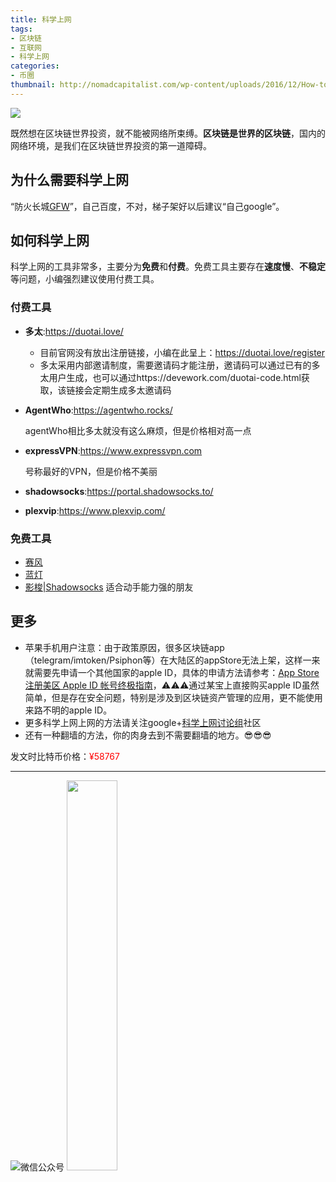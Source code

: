 ```yaml
---
title: 科学上网
tags:
- 区块链
- 互联网
- 科学上网
categories:
- 币圈
thumbnail: http://nomadcapitalist.com/wp-content/uploads/2016/12/How-to-get-past-the-Great-Firewall-of-China.png
---
```


![](http://nomadcapitalist.com/wp-content/uploads/2016/12/How-to-get-past-the-Great-Firewall-of-China.png)

既然想在区块链世界投资，就不能被网络所束缚。**区块链是世界的区块链**，国内的网络环境，是我们在区块链世界投资的第一道障碍。

<!--more-->

## 为什么需要科学上网

“防火长城[GFW](https://zh.wikipedia.org/wiki/%E9%98%B2%E7%81%AB%E9%95%BF%E5%9F%8E)”，自己百度，不对，梯子架好以后建议“自己google”。

## 如何科学上网

科学上网的工具非常多，主要分为**免费**和**付费**。免费工具主要存在**速度慢**、**不稳定**等问题，小编强烈建议使用付费工具。

### 付费工具

- **多太**:https://duotai.love/

  + 目前官网没有放出注册链接，小编在此呈上：https://duotai.love/register
  + 多太采用内部邀请制度，需要邀请码才能注册，邀请码可以通过已有的多太用户生成，也可以通过https://devework.com/duotai-code.html获取，该链接会定期生成多太邀请码

- **AgentWho**:https://agentwho.rocks/

  agentWho相比多太就没有这么麻烦，但是价格相对高一点

- **expressVPN**:https://www.expressvpn.com

  号称最好的VPN，但是价格不美丽

- **shadowsocks**:https://portal.shadowsocks.to/

- **plexvip**:https://www.plexvip.com/

### 免费工具

- [赛风](https://psiphon.ca/)
- [蓝灯](https://getlantern.org/zh_CN/)
- [影梭|Shadowsocks](https://shadowsocks.org) 适合动手能力强的朋友

## 更多

+ 苹果手机用户注意：由于政策原因，很多区块链app（telegram/imtoken/Psiphon等）在大陆区的appStore无法上架，这样一来就需要先申请一个其他国家的apple ID，具体的申请方法请参考：[App Store 注册美区 Apple ID 帐号终极指南](https://sspai.com/post/25837)，⚠️⚠️⚠️通过某宝上直接购买apple ID虽然简单，但是存在安全问题，特别是涉及到区块链资产管理的应用，更不能使用来路不明的apple ID。
+ 更多科学上网上网的方法请关注google+[科学上网讨论组](https://plus.google.com/communities/106591655000979844194)社区
+ 还有一种翻墙的方法，你的肉身去到不需要翻墙的地方。😎😎😎

发文时比特币价格：<font color=red>¥58767</font>

---



![微信公众号](https://ws1.sinaimg.cn/large/006tNc79gy1fp5i9j6ficj309k09k3yg.jpg)          <img src="https://ws2.sinaimg.cn/large/006tNc79gy1fp5ia2bm92j30g40kc75i.jpg" width="40%">